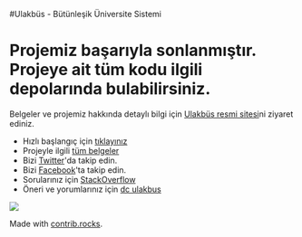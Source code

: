 
#Ulakbüs - Bütünleşik Üniversite Sistemi

# Projemiz başarıyla sonlanmıştır. Projeye ait tüm kodu ilgili depolarında bulabilirsiniz. 


Belgeler ve projemiz hakkında detaylı bilgi için <a href="http://www.ulakbus.org">Ulakbüs resmi sitesi</a>ni ziyaret ediniz. 

* Hızlı başlangıç için <a href="http://www.ulakbus.org/wiki/developers.html">tıklayınız</a>
* Projeyle ilgili <a href="http://www.ulakbus.org/wiki/wiki.html">tüm belgeler</a>  
* Bizi <a href="https://twitter.com/ulakbus">Twitter</a>'da takip edin.
* Bizi <a href="https://www.facebook.com/ulakbus">Facebook</a>'ta takip edin. 
* Sorularınız için <a href="http://stackoverflow.com/questions/ask?tags=ulakbus,ulakbus.ui">StackOverflow</a>
* Öneri ve yorumlarınız için <a href="http://dc.ulakbus.org/">dc ulakbus</a>


<a href="https://github.com/zetaops/ulakbus/graphs/contributors">
  <img src="https://contrib.rocks/image?repo=zetaops/ulakbus" />
</a>

Made with [contrib.rocks](https://contrib.rocks).
